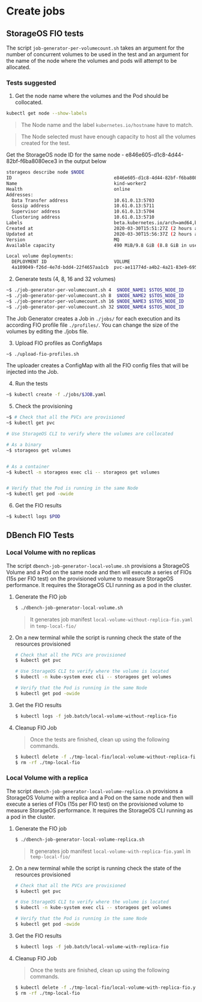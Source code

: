 # Create jobs

## StorageOS FIO tests

The script `job-generator-per-volumecount.sh` takes an argument for the number
of concurrent volumes to be used in the test and an argument for the name of
the node where the volumes and pods will attempt to be allocated.

### Tests suggested

1. Get the node name where the volumes and the Pod should be collocated.

```bash
kubectl get node --show-labels
```

> The Node name and the label `kubernetes.io/hostname` have to match.

> The Node selected must have enough capacity to host all the volumes
> created for the test.

Get the StorageOS node ID for the same node - e846e605-d1c8-4d44-82bf-f6ba8080ece3 in the output below

```bash
storageos describe node $NODE
ID                                      e846e605-d1c8-4d44-82bf-f6ba8080ece3
Name                                    kind-worker2
Health                                  online
Addresses:
  Data Transfer address                 10.61.0.13:5703
  Gossip address                        10.61.0.13:5711
  Supervisor address                    10.61.0.13:5704
  Clustering address                    10.61.0.13:5710
Labels                                  beta.kubernetes.io/arch=amd64,beta.kubernetes.io/os=linux,kubernetes.io/arch=...
Created at                              2020-03-30T15:51:27Z (2 hours ago)
Updated at                              2020-03-30T15:56:37Z (2 hours ago)
Version                                 MQ
Available capacity                      490 MiB/9.8 GiB (8.8 GiB in use)

Local volume deployments:
  DEPLOYMENT ID                         VOLUME                                                                            NAMESPACE  HEALTH  TYPE    SIZE
  4a109049-f26d-4e7d-bdd4-22f4657aa1cb  pvc-ae11774d-a4b2-4a21-83e9-695c17e8ca6a                                          default    online  master  2.0 GiB
```

2. Generate tests (4, 8, 16 and 32 volumes)


```bash
~$ ./job-generator-per-volumecount.sh 4  $NODE_NAME1 $STOS_NODE_ID
~$ ./job-generator-per-volumecount.sh 8  $NODE_NAME2 $STOS_NODE_ID
~$ ./job-generator-per-volumecount.sh 16 $NODE_NAME3 $STOS_NODE_ID
~$ ./job-generator-per-volumecount.sh 32 $NODE_NAME4 $STOS_NODE_ID
```

The Job Generator creates a Job in `./jobs/` for each execution and its
according FIO profile file `./profiles/`. You can change the size of the
volumes by editing the ./jobs file.

3. Upload FIO profiles as ConfigMaps

```bash
~$ ./upload-fio-profiles.sh
```

The uploader creates a ConfigMap with all the FIO config files that will be
injected into the Job.

4. Run the tests

```bash
~$ kubectl create -f ./jobs/$JOB.yaml

```

5. Check the provisioning

```bash
~$ # Check that all the PVCs are provisioned 
~$ kubectl get pvc

# Use StorageOS CLI to verify where the volumes are collocated

# As a binary
~$ storageos get volumes 


# As a container
~$ kubectl -n storageos exec cli -- storageos get volumes


# Verify that the Pod is running in the same Node
~$ kubectl get pod -owide
```

6. Get the FIO results

```bash
~$ kubectl logs $POD
```


## DBench FIO Tests

### Local Volume with no replicas

The script `dbench-job-generator-local-volume.sh` provisions a StorageOS Volume
and a Pod on the same node and then will execute a series of FIOs (15s per FIO
test) on the provisioned volume to measure StorageOS performance. It requires
the StorageOS CLI running as a pod in the cluster.

1. Generate the FIO job

    ```bash
    $ ./dbench-job-generator-local-volume.sh
    ```

    > It generates job manifest `local-volume-without-replica-fio.yaml` in `temp-local-fio/`

1. On a new terminal while the script is running check the state of the
   resources provisioned

    ```bash
    # Check that all the PVCs are provisioned
    $ kubectl get pvc

    # Use StorageOS CLI to verify where the volume is located
    $ kubectl -n kube-system exec cli -- storageos get volumes

    # Verify that the Pod is running in the same Node
    $ kubectl get pod -owide
    ```

1. Get the FIO results

    ```bash
    $ kubectl logs -f job.batch/local-volume-without-replica-fio
    ```

1. Cleanup FIO Job

    > Once the tests are finished, clean up using the following commands.

    ```bash
    $ kubectl delete -f ./tmp-local-fio/local-volume-without-replica-fio.yaml
    $ rm -rf ./tmp-local-fio
    ```

### Local Volume with a replica

The script `dbench-job-generator-local-volume-replica.sh` provisions a
StorageOS Volume with a replica
and a Pod on the same node and then will execute a series of FIOs (15s per FIO
test) on the provisioned volume to measure StorageOS performance. It requires
the StorageOS CLI running as a pod in the cluster.

1. Generate the FIO job

    ```bash
    $ ./dbench-job-generator-local-volume-replica.sh
    ```

    > It generates job manifest `local-volume-with-replica-fio.yaml` in `temp-local-fio/`

1. On a new terminal while the script is running check the state of the
   resources provisioned

    ```bash
    # Check that all the PVCs are provisioned
    $ kubectl get pvc

    # Use StorageOS CLI to verify where the volume is located
    $ kubectl -n kube-system exec cli -- storageos get volumes

    # Verify that the Pod is running in the same Node
    $ kubectl get pod -owide
    ```

1. Get the FIO results

    ```bash
    $ kubectl logs -f job.batch/local-volume-with-replica-fio
    ```

1. Cleanup FIO Job

    > Once the tests are finished, clean up using the following commands.

    ```bash
    $ kubectl delete -f ./tmp-local-fio/local-volume-with-replica-fio.yaml
    $ rm -rf ./tmp-local-fio
    ```

